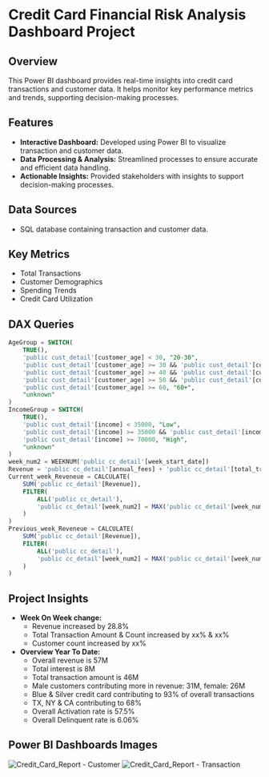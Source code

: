 # Credit Card Financial Risk Analysis Dashboard Project

## Overview
This Power BI dashboard provides real-time insights into credit card transactions and customer data. It helps monitor key performance metrics and trends, supporting decision-making processes.

## Features
- **Interactive Dashboard:** Developed using Power BI to visualize transaction and customer data.
- **Data Processing & Analysis:** Streamlined processes to ensure accurate and efficient data handling.
- **Actionable Insights:** Provided stakeholders with insights to support decision-making processes.

## Data Sources
- SQL database containing transaction and customer data.

## Key Metrics
- Total Transactions
- Customer Demographics
- Spending Trends
- Credit Card Utilization

## DAX Queries
```sql
AgeGroup = SWITCH(
    TRUE(),
    'public cust_detail'[customer_age] < 30, "20-30",
    'public cust_detail'[customer_age] >= 30 && 'public cust_detail'[customer_age] < 40, "30-40",
    'public cust_detail'[customer_age] >= 40 && 'public cust_detail'[customer_age] < 50, "40-50",
    'public cust_detail'[customer_age] >= 50 && 'public cust_detail'[customer_age] < 60, "50-60",
    'public cust_detail'[customer_age] >= 60, "60+",
    "unknown"
)
IncomeGroup = SWITCH(
    TRUE(),
    'public cust_detail'[income] < 35000, "Low",
    'public cust_detail'[income] >= 35000 && 'public cust_detail'[income] < 70000, "Med",
    'public cust_detail'[income] >= 70000, "High",
    "unknown"
)
week_num2 = WEEKNUM('public cc_detail'[week_start_date])
Revenue = 'public cc_detail'[annual_fees] + 'public cc_detail'[total_trans_amt] + 'public cc_detail'[interest_earned]
Current_week_Reveneue = CALCULATE(
    SUM('public cc_detail'[Revenue]),
    FILTER(
        ALL('public cc_detail'),
        'public cc_detail'[week_num2] = MAX('public cc_detail'[week_num2])
    )
)
Previous_week_Reveneue = CALCULATE(
    SUM('public cc_detail'[Revenue]),
    FILTER(
        ALL('public cc_detail'),
        'public cc_detail'[week_num2] = MAX('public cc_detail'[week_num2])-1
    )
)
```
## Project Insights
- **Week On Week change:**
  - Revenue increased by 28.8%
  - Total Transaction Amount & Count increased by xx% & xx%
  - Customer count increased by xx%
- **Overview Year To Date:**
  - Overall revenue is 57M
  - Total interest is 8M
  - Total transaction amount is 46M
  - Male customers contributing more in revenue: 31M, female: 26M
  - Blue & Silver credit card contributing to 93% of overall transactions
  - TX, NY & CA contributing to 68%
  - Overall Activation rate is 57.5%
  - Overall Delinquent rate is 6.06%
## Power BI Dashboards Images
![Credit_Card_Report - Customer](https://github.com/user-attachments/assets/c690453a-1a5d-44e5-946b-ef8bfbdc0450)
![Credit_Card_Report - Transaction](https://github.com/user-attachments/assets/c23e1c3d-ac6a-4fdb-b165-0ec77575da2e)

